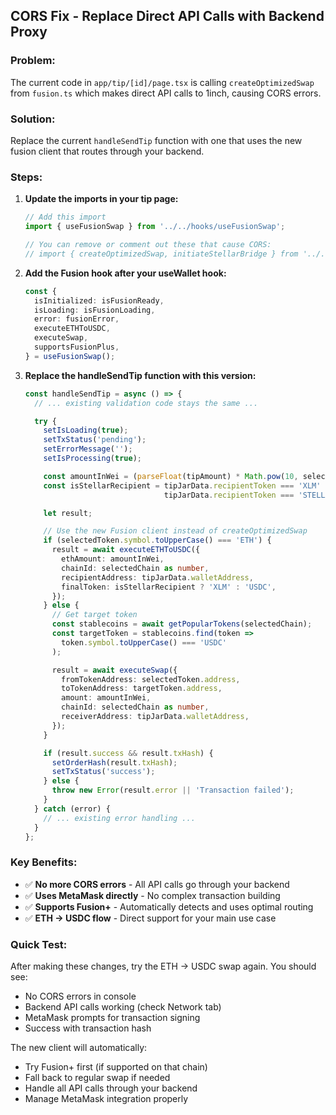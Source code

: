 ## CORS Fix - Replace Direct API Calls with Backend Proxy

### Problem:
The current code in `app/tip/[id]/page.tsx` is calling `createOptimizedSwap` from `fusion.ts` which makes direct API calls to 1inch, causing CORS errors.

### Solution:
Replace the current `handleSendTip` function with one that uses the new fusion client that routes through your backend.

### Steps:

1. **Update the imports in your tip page:**
   ```typescript
   // Add this import
   import { useFusionSwap } from '../../hooks/useFusionSwap';

   // You can remove or comment out these that cause CORS:
   // import { createOptimizedSwap, initiateStellarBridge } from '../../utils/fusion';
   ```

2. **Add the Fusion hook after your useWallet hook:**
   ```typescript
   const {
     isInitialized: isFusionReady,
     isLoading: isFusionLoading,
     error: fusionError,
     executeETHToUSDC,
     executeSwap,
     supportsFusionPlus,
   } = useFusionSwap();
   ```

3. **Replace the handleSendTip function with this version:**
   ```typescript
   const handleSendTip = async () => {
     // ... existing validation code stays the same ...

     try {
       setIsLoading(true);
       setTxStatus('pending');
       setErrorMessage('');
       setIsProcessing(true);

       const amountInWei = (parseFloat(tipAmount) * Math.pow(10, selectedToken.decimals)).toString();
       const isStellarRecipient = tipJarData.recipientToken === 'XLM' ||
                                  tipJarData.recipientToken === 'STELLAR_USDC';

       let result;

       // Use the new Fusion client instead of createOptimizedSwap
       if (selectedToken.symbol.toUpperCase() === 'ETH') {
         result = await executeETHToUSDC({
           ethAmount: amountInWei,
           chainId: selectedChain as number,
           recipientAddress: tipJarData.walletAddress,
           finalToken: isStellarRecipient ? 'XLM' : 'USDC',
         });
       } else {
         // Get target token
         const stablecoins = await getPopularTokens(selectedChain);
         const targetToken = stablecoins.find(token =>
           token.symbol.toUpperCase() === 'USDC'
         );

         result = await executeSwap({
           fromTokenAddress: selectedToken.address,
           toTokenAddress: targetToken.address,
           amount: amountInWei,
           chainId: selectedChain as number,
           receiverAddress: tipJarData.walletAddress,
         });
       }

       if (result.success && result.txHash) {
         setOrderHash(result.txHash);
         setTxStatus('success');
       } else {
         throw new Error(result.error || 'Transaction failed');
       }
     } catch (error) {
       // ... existing error handling ...
     }
   };
   ```

### Key Benefits:
- ✅ **No more CORS errors** - All API calls go through your backend
- ✅ **Uses MetaMask directly** - No complex transaction building
- ✅ **Supports Fusion+** - Automatically detects and uses optimal routing
- ✅ **ETH -> USDC flow** - Direct support for your main use case

### Quick Test:
After making these changes, try the ETH -> USDC swap again. You should see:
- No CORS errors in console
- Backend API calls working (check Network tab)
- MetaMask prompts for transaction signing
- Success with transaction hash

The new client will automatically:
- Try Fusion+ first (if supported on that chain)
- Fall back to regular swap if needed
- Handle all API calls through your backend
- Manage MetaMask integration properly

